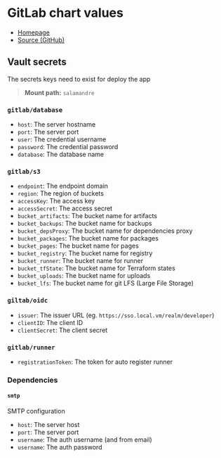 # GitLab chart values

- [Homepage](https://gitlab.com/)
- [Source (GitHub)](https://gitlab.com/gitlab-org/charts/gitlab)

## Vault secrets

The secrets keys need to exist for deploy the app

> **Mount path:** `salamandre`

### `gitlab/database`

- `host`: The server hostname
- `port`: The server port
- `user`: The credential username
- `password`: The credential password
- `database`: The database name

### `gitlab/s3`

- `endpoint`: The endpoint domain
- `region`: The region of buckets
- `accessKey`: The access key
- `accessSecret`: The access secret
- `bucket_artifacts`: The bucket name for artifacts
- `bucket_backups`: The bucket name for backups
- `bucket_depsProxy`: The bucket name for dependencies proxy
- `bucket_packages`: The bucket name for packages
- `bucket_pages`: The bucket name for pages
- `bucket_registry`: The bucket name for registry
- `bucket_runner`: The bucket name for runner
- `bucket_tfState`: The bucket name for Terraform states
- `bucket_uploads`: The bucket name for uploads
- `bucket_lfs`: The bucket name for git LFS (Large File Storage)

### `giltab/oidc`

- `issuer`: The issuer URL (eg. `https://sso.local.vm/realm/developer`)
- `clientID`: The client ID
- `clientSecret`: The client secret

### `gitlab/runner`

- `registrationToken`: The token for auto register runner

### Dependencies

#### `smtp`

SMTP configuration

- `host`: The server host
- `port`: The server port
- `username`: The auth username (and from email)
- `username`: The auth password
